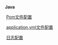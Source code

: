 **Java**

​	<a href="./pom配置.md">Pom文件配置</a>

​    <a href="./application.yml配置.md">application.yml文件配置</a>

​	<a href="./日志/">日志配置</a>

